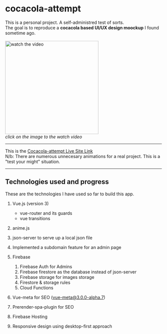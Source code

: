 # cocacola-attempt
This is a personal project. A self-administred test of sorts.<br>
The goal is to reproduce a **cocacola based UI/UX design moockup** I found sometime ago.<br><br>
[<img src="https://firebasestorage.googleapis.com/v0/b/cocacola-attempt.appspot.com/o/Images%2FHomePoster%2Fcocacola-attempt-poster.JPG?alt=media&token=4b4dfcef-0bd3-48f6-a5fa-429be3f01a62" width="300" alt="watch the video" title="Click to watch the video">](https://firebasestorage.googleapis.com/v0/b/cocacola-attempt.appspot.com/o/videos%2FUIMockup%2FUIVideo.mp4?alt=media&token=db4c0020-80f3-431b-8837-277df4328679)<br>
*click on the image to the watch video* <br>
***

This is the [Cocacola-attempt Live Site Link](https://cocacola-attempt.web.app)<br>
N/b: There are numerous unnecesary animations for a real project. This is a "test your might" situation.

***
## Technologies used and progress
These are the technologies I have used so far to build this app.
1. Vue.js (version 3)
    * vue-router and its guards
    * vue transitions
2. anime.js
3. json-server to serve up a local json file
4. Implemented a subdomain feature for an admin page
5. Firebase
    1. Firebase Auth for Admins
    2. Firebase firestore as the database instead of json-server
    3. Firebase storage for images storage
    4. Firestore & storage rules
    5. Cloud Functions   
6. Vue-meta for SEO (vue-meta@3.0.0-alpha.7)
7. Prerender-spa-plugin for SEO
8. Firebase Hosting

9. Responsive design using desktop-first approach 

